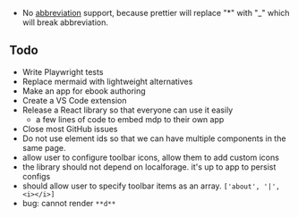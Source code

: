 - No [abbreviation](https://michelf.ca/projects/php-markdown/extra/#abbr) support, because prettier will replace "\*" with "\_" which will break abbreviation.

## Todo

- Write Playwright tests
- Replace mermaid with lightweight alternatives
- Make an app for ebook authoring
- Create a VS Code extension
- Release a React library so that everyone can use it easily
  - a few lines of code to embed mdp to their own app
- Close most GitHub issues
- Do not use element ids so that we can have multiple components in the same page.
- allow user to configure toolbar icons, allow them to add custom icons
- the library should not depend on localforage. it's up to app to persist configs
- should allow user to specify toolbar items as an array. `['about', '|', <i></i>]`
- bug: cannot render `**d**`
